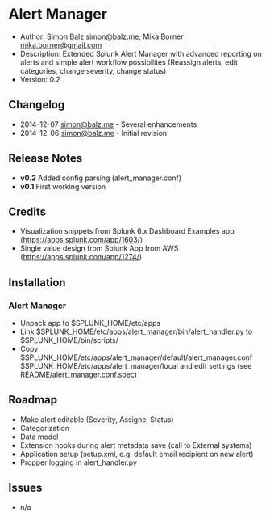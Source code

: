 # Alert Manager
- Author:		Simon Balz <simon@balz.me>, Mika Borner <mika.borner@gmail.com>
- Description:	Extended Splunk Alert Manager with advanced reporting on alerts and simple alert workflow possibilites (Reassign alerts, edit categories, change severity, change status)
- Version: 		0.2

## Changelog
- 2014-12-07 simon@balz.me - Several enhancements
- 2014-12-06 simon@balz.me - Initial revision  

## Release Notes
- **v0.2** Added config parsing (alert_manager.conf)
- **v0.1** First working version

## Credits
- Visualization snippets from Splunk 6.x Dashboard Examples app (https://apps.splunk.com/app/1603/)
- Single value design from Splunk App from AWS (https://apps.splunk.com/app/1274/)

## Installation
### Alert Manager
- Unpack app to $SPLUNK_HOME/etc/apps
- Link $SPLUNK_HOME/etc/apps/alert_manager/bin/alert_handler.py to $SPLUNK_HOME/bin/scripts/
- Copy $SPLUNK_HOME/etc/apps/alert_manager/default/alert_manager.conf $SPLUNK_HOME/etc/apps/alert_manager/local and edit settings (see README/alert_manager.conf.spec)

## Roadmap
- Make alert editable (Severity, Assigne, Status)
- Categorization
- Data model
- Extension hooks during alert metadata save (call to External systems)
- Application setup (setup.xml, e.g. default email recipient on new alert)
- Propper logging in alert_handler.py

## Issues
- n/a

